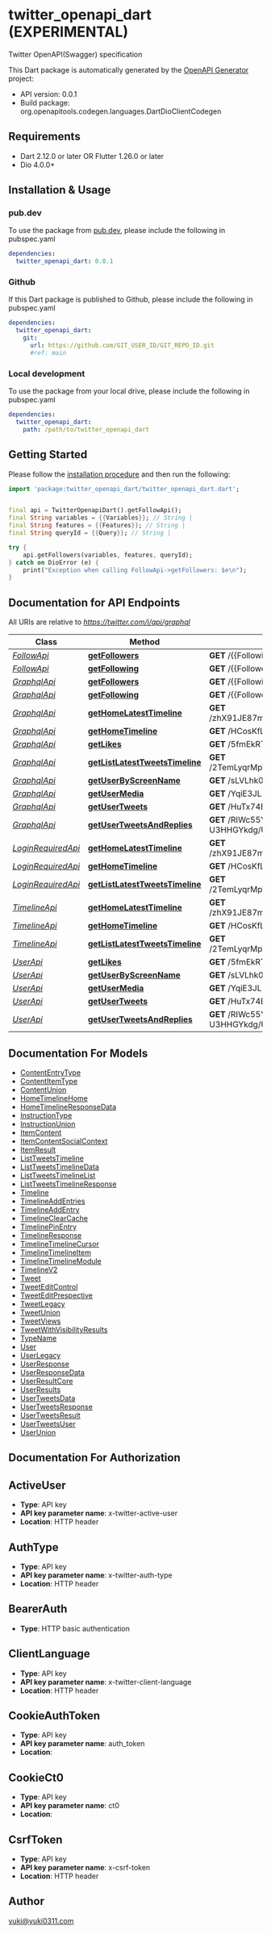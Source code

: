 # twitter_openapi_dart (EXPERIMENTAL)
Twitter OpenAPI(Swagger) specification

This Dart package is automatically generated by the [OpenAPI Generator](https://openapi-generator.tech) project:

- API version: 0.0.1
- Build package: org.openapitools.codegen.languages.DartDioClientCodegen

## Requirements

* Dart 2.12.0 or later OR Flutter 1.26.0 or later
* Dio 4.0.0+

## Installation & Usage

### pub.dev
To use the package from [pub.dev](https://pub.dev), please include the following in pubspec.yaml
```yaml
dependencies:
  twitter_openapi_dart: 0.0.1
```

### Github
If this Dart package is published to Github, please include the following in pubspec.yaml
```yaml
dependencies:
  twitter_openapi_dart:
    git:
      url: https://github.com/GIT_USER_ID/GIT_REPO_ID.git
      #ref: main
```

### Local development
To use the package from your local drive, please include the following in pubspec.yaml
```yaml
dependencies:
  twitter_openapi_dart:
    path: /path/to/twitter_openapi_dart
```

## Getting Started

Please follow the [installation procedure](#installation--usage) and then run the following:

```dart
import 'package:twitter_openapi_dart/twitter_openapi_dart.dart';


final api = TwitterOpenapiDart().getFollowApi();
final String variables = {{Variables}}; // String | 
final String features = {{Features}}; // String | 
final String queryId = {{Query}}; // String | 

try {
    api.getFollowers(variables, features, queryId);
} catch on DioError (e) {
    print("Exception when calling FollowApi->getFollowers: $e\n");
}

```

## Documentation for API Endpoints

All URIs are relative to *https://twitter.com/i/api/graphql*

Class | Method | HTTP request | Description
------------ | ------------- | ------------- | -------------
[*FollowApi*](doc\FollowApi.md) | [**getFollowers**](doc\FollowApi.md#getfollowers) | **GET** /{{FollowingQuery}}/Following | 
[*FollowApi*](doc\FollowApi.md) | [**getFollowing**](doc\FollowApi.md#getfollowing) | **GET** /{{FollowersQuery}}/Followers | 
[*GraphqlApi*](doc\GraphqlApi.md) | [**getFollowers**](doc\GraphqlApi.md#getfollowers) | **GET** /{{FollowingQuery}}/Following | 
[*GraphqlApi*](doc\GraphqlApi.md) | [**getFollowing**](doc\GraphqlApi.md#getfollowing) | **GET** /{{FollowersQuery}}/Followers | 
[*GraphqlApi*](doc\GraphqlApi.md) | [**getHomeLatestTimeline**](doc\GraphqlApi.md#gethomelatesttimeline) | **GET** /zhX91JE87mWvfprhYE97xA/HomeLatestTimeline | 
[*GraphqlApi*](doc\GraphqlApi.md) | [**getHomeTimeline**](doc\GraphqlApi.md#gethometimeline) | **GET** /HCosKfLNW1AcOo3la3mMgg/HomeTimeline | 
[*GraphqlApi*](doc\GraphqlApi.md) | [**getLikes**](doc\GraphqlApi.md#getlikes) | **GET** /5fmEkRT-1AdHqEsbVgehMg/Likes | 
[*GraphqlApi*](doc\GraphqlApi.md) | [**getListLatestTweetsTimeline**](doc\GraphqlApi.md#getlistlatesttweetstimeline) | **GET** /2TemLyqrMpTeAmysdbnVqw/ListLatestTweetsTimeline | 
[*GraphqlApi*](doc\GraphqlApi.md) | [**getUserByScreenName**](doc\GraphqlApi.md#getuserbyscreenname) | **GET** /sLVLhk0bGj3MVFEKTdax1w/UserByScreenName | 
[*GraphqlApi*](doc\GraphqlApi.md) | [**getUserMedia**](doc\GraphqlApi.md#getusermedia) | **GET** /YqiE3JL1KNgf9nSljYdxaA/UserMedia | 
[*GraphqlApi*](doc\GraphqlApi.md) | [**getUserTweets**](doc\GraphqlApi.md#getusertweets) | **GET** /HuTx74BxAnezK1gWvYY7zg/UserTweets | 
[*GraphqlApi*](doc\GraphqlApi.md) | [**getUserTweetsAndReplies**](doc\GraphqlApi.md#getusertweetsandreplies) | **GET** /RIWc55YCNyUJ-U3HHGYkdg/UserTweetsAndReplies | 
[*LoginRequiredApi*](doc\LoginRequiredApi.md) | [**getHomeLatestTimeline**](doc\LoginRequiredApi.md#gethomelatesttimeline) | **GET** /zhX91JE87mWvfprhYE97xA/HomeLatestTimeline | 
[*LoginRequiredApi*](doc\LoginRequiredApi.md) | [**getHomeTimeline**](doc\LoginRequiredApi.md#gethometimeline) | **GET** /HCosKfLNW1AcOo3la3mMgg/HomeTimeline | 
[*LoginRequiredApi*](doc\LoginRequiredApi.md) | [**getListLatestTweetsTimeline**](doc\LoginRequiredApi.md#getlistlatesttweetstimeline) | **GET** /2TemLyqrMpTeAmysdbnVqw/ListLatestTweetsTimeline | 
[*TimelineApi*](doc\TimelineApi.md) | [**getHomeLatestTimeline**](doc\TimelineApi.md#gethomelatesttimeline) | **GET** /zhX91JE87mWvfprhYE97xA/HomeLatestTimeline | 
[*TimelineApi*](doc\TimelineApi.md) | [**getHomeTimeline**](doc\TimelineApi.md#gethometimeline) | **GET** /HCosKfLNW1AcOo3la3mMgg/HomeTimeline | 
[*TimelineApi*](doc\TimelineApi.md) | [**getListLatestTweetsTimeline**](doc\TimelineApi.md#getlistlatesttweetstimeline) | **GET** /2TemLyqrMpTeAmysdbnVqw/ListLatestTweetsTimeline | 
[*UserApi*](doc\UserApi.md) | [**getLikes**](doc\UserApi.md#getlikes) | **GET** /5fmEkRT-1AdHqEsbVgehMg/Likes | 
[*UserApi*](doc\UserApi.md) | [**getUserByScreenName**](doc\UserApi.md#getuserbyscreenname) | **GET** /sLVLhk0bGj3MVFEKTdax1w/UserByScreenName | 
[*UserApi*](doc\UserApi.md) | [**getUserMedia**](doc\UserApi.md#getusermedia) | **GET** /YqiE3JL1KNgf9nSljYdxaA/UserMedia | 
[*UserApi*](doc\UserApi.md) | [**getUserTweets**](doc\UserApi.md#getusertweets) | **GET** /HuTx74BxAnezK1gWvYY7zg/UserTweets | 
[*UserApi*](doc\UserApi.md) | [**getUserTweetsAndReplies**](doc\UserApi.md#getusertweetsandreplies) | **GET** /RIWc55YCNyUJ-U3HHGYkdg/UserTweetsAndReplies | 


## Documentation For Models

 - [ContentEntryType](doc\ContentEntryType.md)
 - [ContentItemType](doc\ContentItemType.md)
 - [ContentUnion](doc\ContentUnion.md)
 - [HomeTimelineHome](doc\HomeTimelineHome.md)
 - [HomeTimelineResponseData](doc\HomeTimelineResponseData.md)
 - [InstructionType](doc\InstructionType.md)
 - [InstructionUnion](doc\InstructionUnion.md)
 - [ItemContent](doc\ItemContent.md)
 - [ItemContentSocialContext](doc\ItemContentSocialContext.md)
 - [ItemResult](doc\ItemResult.md)
 - [ListTweetsTimeline](doc\ListTweetsTimeline.md)
 - [ListTweetsTimelineData](doc\ListTweetsTimelineData.md)
 - [ListTweetsTimelineList](doc\ListTweetsTimelineList.md)
 - [ListTweetsTimelineResponse](doc\ListTweetsTimelineResponse.md)
 - [Timeline](doc\Timeline.md)
 - [TimelineAddEntries](doc\TimelineAddEntries.md)
 - [TimelineAddEntry](doc\TimelineAddEntry.md)
 - [TimelineClearCache](doc\TimelineClearCache.md)
 - [TimelinePinEntry](doc\TimelinePinEntry.md)
 - [TimelineResponse](doc\TimelineResponse.md)
 - [TimelineTimelineCursor](doc\TimelineTimelineCursor.md)
 - [TimelineTimelineItem](doc\TimelineTimelineItem.md)
 - [TimelineTimelineModule](doc\TimelineTimelineModule.md)
 - [TimelineV2](doc\TimelineV2.md)
 - [Tweet](doc\Tweet.md)
 - [TweetEditControl](doc\TweetEditControl.md)
 - [TweetEditPrespective](doc\TweetEditPrespective.md)
 - [TweetLegacy](doc\TweetLegacy.md)
 - [TweetUnion](doc\TweetUnion.md)
 - [TweetViews](doc\TweetViews.md)
 - [TweetWithVisibilityResults](doc\TweetWithVisibilityResults.md)
 - [TypeName](doc\TypeName.md)
 - [User](doc\User.md)
 - [UserLegacy](doc\UserLegacy.md)
 - [UserResponse](doc\UserResponse.md)
 - [UserResponseData](doc\UserResponseData.md)
 - [UserResultCore](doc\UserResultCore.md)
 - [UserResults](doc\UserResults.md)
 - [UserTweetsData](doc\UserTweetsData.md)
 - [UserTweetsResponse](doc\UserTweetsResponse.md)
 - [UserTweetsResult](doc\UserTweetsResult.md)
 - [UserTweetsUser](doc\UserTweetsUser.md)
 - [UserUnion](doc\UserUnion.md)


## Documentation For Authorization


## ActiveUser

- **Type**: API key
- **API key parameter name**: x-twitter-active-user
- **Location**: HTTP header

## AuthType

- **Type**: API key
- **API key parameter name**: x-twitter-auth-type
- **Location**: HTTP header

## BearerAuth

- **Type**: HTTP basic authentication

## ClientLanguage

- **Type**: API key
- **API key parameter name**: x-twitter-client-language
- **Location**: HTTP header

## CookieAuthToken

- **Type**: API key
- **API key parameter name**: auth_token
- **Location**: 

## CookieCt0

- **Type**: API key
- **API key parameter name**: ct0
- **Location**: 

## CsrfToken

- **Type**: API key
- **API key parameter name**: x-csrf-token
- **Location**: HTTP header


## Author

yuki@yuki0311.com

